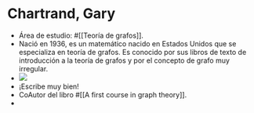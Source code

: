# Chartrand, Gary

- Área de estudio: #[[Teoría de grafos]].
- Nació en 1936, es un matemático nacido en Estados Unidos que se especializa en teoría de grafos. Es conocido por sus libros de texto de introducción a la teoría de grafos y por el concepto de grafo muy irregular.
- ![](https://hypernotes.zenkit.com/api/v1/lists/2362182/files/WaduqrgqH)
- ¡Escribe muy bien!
- CoAutor del libro #[[A first course in graph theory]].
- 
